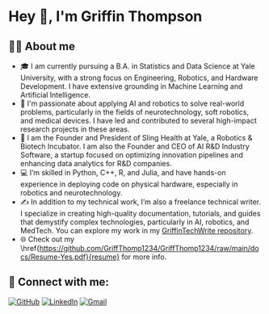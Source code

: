 # Hey 👋, I'm Griffin Thompson

## 👨‍💻 About me
- 🎓 I am currently pursuing a B.A. in Statistics and Data Science at Yale University, with a strong focus on Engineering, Robotics, and Hardware Development. I have extensive grounding in Machine Learning and Artificial Intelligence.
- 🤖 I'm passionate about applying AI and robotics to solve real-world problems, particularly in the fields of neurotechnology, soft robotics, and medical devices. I have led and contributed to several high-impact research projects in these areas.
- 💼 I am the Founder and President of Sling Health at Yale, a Robotics & Biotech Incubator. I am also the Founder and CEO of AI R&D Industry Software, a startup focused on optimizing innovation pipelines and enhancing data analytics for R&D companies.
- 💻 I’m skilled in Python, C++, R, and Julia, and have hands-on experience in deploying code on physical hardware, especially in robotics and neurotechnology.
- ✍️ In addition to my technical work, I’m also a freelance technical writer. I specialize in creating high-quality documentation, tutorials, and guides that demystify complex technologies, particularly in AI, robotics, and MedTech. You can explore my work in my [GriffinTechWrite repository](https://github.com/griffthomp/GriffinTechWrite).
- 🌐 Check out my \href{https://github.com/GriffThomp1234/GriffThomp1234/raw/main/docs/Resume-Yes.pdf}{resume} for more info.



## 🔗 Connect with me:
[![GitHub](https://img.shields.io/badge/GitHub-181717?style=flat&logo=github&logoColor=white)](https://github.com/griffthomp)
[![LinkedIn](https://img.shields.io/badge/LinkedIn-0077B5?style=flat&logo=linkedin&logoColor=white)](https://www.linkedin.com/in/griffthomp)
[![Gmail](https://img.shields.io/badge/Gmail-D14836?style=flat&logo=gmail&logoColor=white)](mailto:griffin.thompson@yale.edu)


